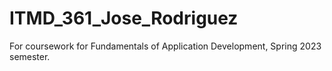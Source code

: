 # ITMD_361_Jose_Rodriguez
For coursework for Fundamentals of Application Development, Spring 2023 semester. 
